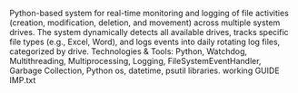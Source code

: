 Python-based system for real-time monitoring and logging of file activities (creation, modification, deletion, and movement) across multiple system drives. The system dynamically detects all available drives, tracks specific file types (e.g., Excel, Word), and logs events into daily rotating log files, categorized by drive.
Technologies & Tools: Python, Watchdog, Multithreading, Multiprocessing, Logging, FileSystemEventHandler, Garbage Collection, Python os, datetime, psutil libraries.
working  GUIDE IMP.txt
